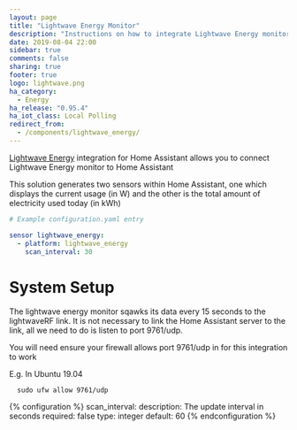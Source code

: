 ```yaml
---
layout: page
title: "Lightwave Energy Monitor"
description: "Instructions on how to integrate Lightwave Energy monitor with Home Assistant"
date: 2019-08-04 22:00
sidebar: true
comments: false
sharing: true
footer: true
logo: lightwave.png
ha_category:
  - Energy
ha_release: "0.95.4"
ha_iot_class: Local Polling
redirect_from:
  - /components/lightwave_energy/
---
```


[Lightwave Energy](https://lightwaverf.com/products/jsjslw600-lightwaverf-electricity-monitor-and-energy-monitor) integration for Home Assistant allows you to connect Lightwave Energy monitor to Home Assistant

This solution generates two sensors within Home Assistant, one which displays the current usage (in W) and the other is the total amount of electricity used today (in kWh)


```yaml
# Example configuration.yaml entry

sensor lightwave_energy:
  - platform: lightwave_energy
    scan_interval: 30
```

# System Setup
The lightwave energy monitor sqawks its data every 15 seconds to the lightwaveRF link. It is not necessary to link the Home Assistant server to the link, all we need to do is listen to port 9761/udp. 

You will need ensure your firewall allows port 9761/udp in for this integration to work


E.g. In Ubuntu 19.04
```
  sudo ufw allow 9761/udp
```

{% configuration %}
  scan_interval:
    description: The update interval in seconds
    required: false
    type: integer
    default: 60
{% endconfiguration %}

